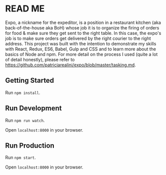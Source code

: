 # READ ME

Expo, a nickname for the expeditor, is a position in a restaurant kitchen (aka back-of-the-house aka BoH) whose job it is to organize the firing of orders for food & make sure they get sent to the right table. In this case, the expo's job is to make sure orders get delivered by the right courier to the right address. This project was built with the intention to demonstrate my skills with React, Redux, ES6, Babel, Gulp and CSS and to learn more about the basics of Node and npm. For more detail on the process I used (quite a lot of detail honestly), please refer to https://github.com/patriciarealini/expo/blob/master/tasking.md.

## Getting Started

Run `npm install`.

## Run Development

Run `npm run watch`.

Open `localhost:8000` in your browser.

## Run Production

Run `npm start`.

Open `localhost:8000` in your browser.
